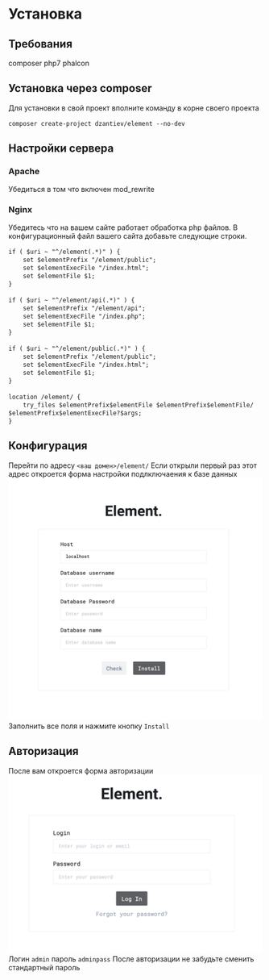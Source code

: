 # Установка

## Требования
composer php7 phalcon

## Установка через composer
Для установки в свой проект вполните команду в корне своего проекта
```
composer create-project dzantiev/element --no-dev
```

## Настройки сервера
### Apache
Убедиться в том что включен mod_rewrite

### Nginx
Убедитесь что на вашем сайте работает обработка php файлов.
В конфигурационный файл вашего сайта добавьте следующие строки.

```
if ( $uri ~ "^/element(.*)" ) {
	set $elementPrefix "/element/public";
	set $elementExecFile "/index.html";
	set $elementFile $1;
}

if ( $uri ~ "^/element/api(.*)" ) {
	set $elementPrefix "/element/api";
	set $elementExecFile "/index.php";
	set $elementFile $1;
}

if ( $uri ~ "^/element/public(.*)" ) {
	set $elementPrefix "/element/public";
	set $elementExecFile "/index.html";
	set $elementFile $1;
}

location /element/ {
	try_files $elementPrefix$elementFile $elementPrefix$elementFile/ $elementPrefix$elementExecFile?$args;
}
```

## Конфигурация
Перейти по адресу `<ваш домен>/element/`
Если открыли первый раз этот адрес откроется форма настройки подлключаения к базе данных
![Image of install form](/documentation/img/install.png)
Заполнить все поля и нажмите кнопку `Install`


## Авторизация
После вам откроется форма авторизации
![Image of auth form](/documentation/img/auth.png)
Логин `admin` пароль `adminpass`
После авторизации не забудьте сменить стандартный пароль

